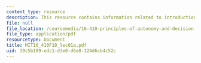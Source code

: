 ```yaml
---
content_type: resource
description: This resource contains information related to introduction.
file: null
file_location: /coursemedia/16-410-principles-of-autonomy-and-decision-making-fall-2010/39c5b189edc1d3e0d6e8124d6cb4c52c_MIT16_410F10_lec01a.pdf
file_type: application/pdf
resourcetype: Document
title: MIT16_410F10_lec01a.pdf
uid: 39c5b189-edc1-d3e0-d6e8-124d6cb4c52c
---
```

